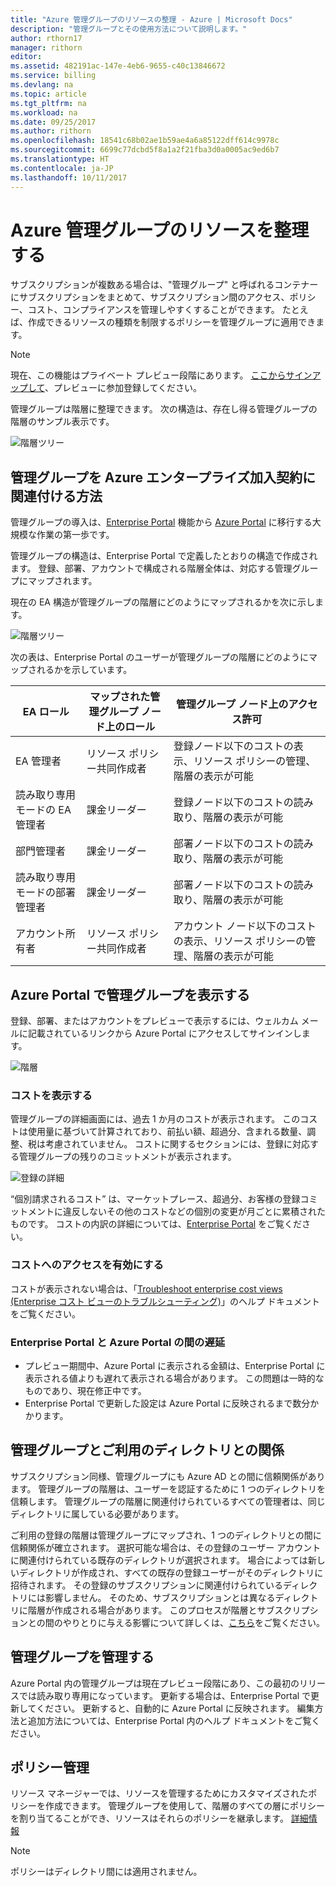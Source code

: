 ```yaml
---
title: "Azure 管理グループのリソースの整理 - Azure | Microsoft Docs"
description: "管理グループとその使用方法について説明します。"
author: rthorn17
manager: rithorn
editor: 
ms.assetid: 482191ac-147e-4eb6-9655-c40c13846672
ms.service: billing
ms.devlang: na
ms.topic: article
ms.tgt_pltfrm: na
ms.workload: na
ms.date: 09/25/2017
ms.author: rithorn
ms.openlocfilehash: 18541c68b02ae1b59ae4a6a85122dff614c9978c
ms.sourcegitcommit: 6699c77dcbd5f8a1a2f21fba3d0a0005ac9ed6b7
ms.translationtype: HT
ms.contentlocale: ja-JP
ms.lasthandoff: 10/11/2017
---
```

# <a name="organize-your-resources-with-azure-management-groups"></a>Azure 管理グループのリソースを整理する 

サブスクリプションが複数ある場合は、"管理グループ" と呼ばれるコンテナーにサブスクリプションをまとめて、サブスクリプション間のアクセス、ポリシー、コスト、コンプライアンスを管理しやすくすることができます。 たとえば、作成できるリソースの種類を制限するポリシーを管理グループに適用できます。

> [!Note]
> 現在、この機能はプライベート プレビュー段階にあります。 [ここからサインアップして](https://aka.ms/MGPreviewSignup)、プレビューに参加登録してください。   
 


管理グループは階層に整理できます。 次の構造は、存在し得る管理グループの階層のサンプル表示です。


![階層ツリー](media/billing-enterprise-mgmt-groups/tree.png)



## <a name="how-management-groups-are-related-to-your-azure-enterprise-enrollment"></a>管理グループを Azure エンタープライズ加入契約に関連付ける方法

管理グループの導入は、[Enterprise Portal](https://ea.azure.com) 機能から [Azure Portal](https://portal.azure.com) に移行する大規模な作業の第一歩です。

管理グループの構造は、Enterprise Portal で定義したとおりの構造で作成されます。 登録、部署、アカウントで構成される階層全体は、対応する管理グループにマップされます。 

現在の EA 構造が管理グループの階層にどのようにマップされるかを次に示します。 

![階層ツリー](media/billing-enterprise-mgmt-groups/tree2.png)

次の表は、Enterprise Portal のユーザーが管理グループの階層にどのようにマップされるかを示しています。

|    EA ロール                                       |    マップされた管理グループ ノード上のロール    |    管理グループ ノード上のアクセス許可                                                          |
|--------------------------------------------------|--------------------------------------------------|----------------------------------------------------------------------------------------------------|
|    EA 管理者                              |    リソース ポリシー共同作成者                   |    登録ノード以下のコストの表示、リソース ポリシーの管理、階層の表示が可能    |
|    読み取り専用モードの EA 管理者            |    課金リーダー                                |    登録ノード以下のコストの読み取り、階層の表示が可能                              |
|    部門管理者                      |    課金リーダー                                |    部署ノード以下のコストの読み取り、階層の表示が可能                                 |
|    読み取り専用モードの部署管理者    |    課金リーダー                                |    部署ノード以下のコストの読み取り、階層の表示が可能                                 |
|    アカウント所有者                                 |    リソース ポリシー共同作成者                   |    アカウント ノード以下のコストの表示、リソース ポリシーの管理、階層の表示が可能       |




## <a name="view-management-groups-in-the-azure-portal"></a>Azure Portal で管理グループを表示する

登録、部署、またはアカウントをプレビューで表示するには、ウェルカム メールに記載されているリンクから Azure Portal にアクセスしてサインインします。   

![階層](media/billing-enterprise-mgmt-groups/hierarchy.png)

### <a name="viewing-costs"></a>コストを表示する 
管理グループの詳細画面には、過去 1 か月のコストが表示されます。 このコストは使用量に基づいて計算されており、前払い額、超過分、含まれる数量、調整、税は考慮されていません。 コストに関するセクションには、登録に対応する管理グループの残りのコミットメントが表示されます。  

![登録の詳細](media/billing-enterprise-mgmt-groups/enrollment.png)

 “個別請求されるコスト” は、マーケットプレース、超過分、お客様の登録コミットメントに違反しないその他のコストなどの個別の変更が月ごとに累積されたものです。  コストの内訳の詳細については、[Enterprise Portal](https://ea.azure.com) をご覧ください。 

### <a name="enabling-access-to-costs"></a>コストへのアクセスを有効にする
コストが表示されない場合は、「[Troubleshoot enterprise cost views (Enterprise コスト ビューのトラブルシューティング)](https://aka.ms/enableazurecosts)」のヘルプ ドキュメントをご覧ください。  

### <a name="delays-between-the-enterprise-portal-and-azure-portal"></a>Enterprise Portal と Azure Portal の間の遅延 
* プレビュー期間中、Azure Portal に表示される金額は、Enterprise Portal に表示される値よりも遅れて表示される場合があります。 この問題は一時的なものであり、現在修正中です。
* Enterprise Portal で更新した設定は Azure Portal に反映されるまで数分かかります。 

## <a name="management-groups-have-a-relationship-with-your-directory"></a>管理グループとご利用のディレクトリとの関係   
サブスクリプション同様、管理グループにも Azure AD との間に信頼関係があります。 管理グループの階層は、ユーザーを認証するために 1 つのディレクトリを信頼します。 管理グループの階層に関連付けられているすべての管理者は、同じディレクトリに属している必要があります。 

ご利用の登録の階層は管理グループにマップされ、1 つのディレクトリとの間に信頼関係が確立されます。 選択可能な場合は、その登録のユーザー アカウントに関連付けられている既存のディレクトリが選択されます。 場合によっては新しいディレクトリが作成され、すべての既存の登録ユーザーがそのディレクトリに招待されます。 その登録のサブスクリプションに関連付けられているディレクトリには影響しません。 そのため、サブスクリプションとは異なるディレクトリに階層が作成される場合があります。 このプロセスが階層とサブスクリプションとの間のやりとりに与える影響について詳しくは、[こちら](billing-enterprise-mgmt-grp-find.md)をご覧ください。

## <a name="administering-your-management-groups"></a>管理グループを管理する
Azure Portal 内の管理グループは現在プレビュー段階にあり、この最初のリリースでは読み取り専用になっています。 更新する場合は、Enterprise Portal で更新してください。 更新すると、自動的に Azure Portal に反映されます。 編集方法と追加方法については、Enterprise Portal 内のヘルプ ドキュメントをご覧ください。   

## <a name="policy-management"></a>ポリシー管理
リソース マネージャーでは、リソースを管理するためにカスタマイズされたポリシーを作成できます。 管理グループを使用して、階層のすべての層にポリシーを割り当てることができ、リソースはそれらのポリシーを継承します。  [詳細情報](https://go.microsoft.com/fwlink/?linkid=858942)

> [!Note]
> ポリシーはディレクトリ間には適用されません。 


